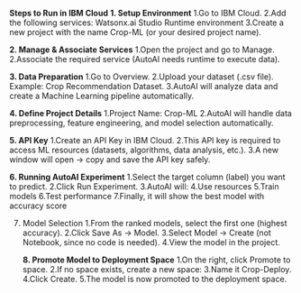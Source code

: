 **Steps to Run in IBM Cloud**
**1. Setup Environment**
   1.Go to IBM Cloud.
   2.Add the following services:
        Watsonx.ai Studio
        Runtime environment
   3.Create a new project with the name Crop-ML (or your desired project name).

**2. Manage & Associate Services**
    1.Open the project and go to Manage.
    2.Associate the required service (AutoAI needs runtime to execute data).

  **3. Data Preparation**
    1.Go to Overview.
    2.Upload your dataset (.csv file). Example: Crop Recommendation Dataset.
    3.AutoAI will analyze data and create a Machine Learning pipeline automatically.

  **4. Define Project Details**
    1.Project Name: Crop-ML
    2.AutoAI will handle data preprocessing, feature engineering, and model selection automatically.

  **5. API Key**
    1.Create an API Key in IBM Cloud.
    2.This API key is required to access ML resources (datasets, algorithms, data analysis, etc.).
    3.A new window will open → copy and save the API key safely.

 **6. Running AutoAI Experiment**
    1.Select the target column (label) you want to predict.
    2.Click Run Experiment.
    3.AutoAI will:
    4.Use resources
    5.Train models
    6.Test performance
    7.Finally, it will show the best model with accuracy score

  7. Model Selection
      1.From the ranked models, select the first one (highest accuracy).
      2.Click Save As → Model.
      3.Select Model → Create (not Notebook, since no code is needed).
      4.View the model in the project.

      **8. Promote Model to Deployment Space**
        1.On the right, click Promote to space.
        2.If no space exists, create a new space:
        3.Name it Crop-Deploy.
        4.Click Create.
        5.The model is now promoted to the deployment space.

        
